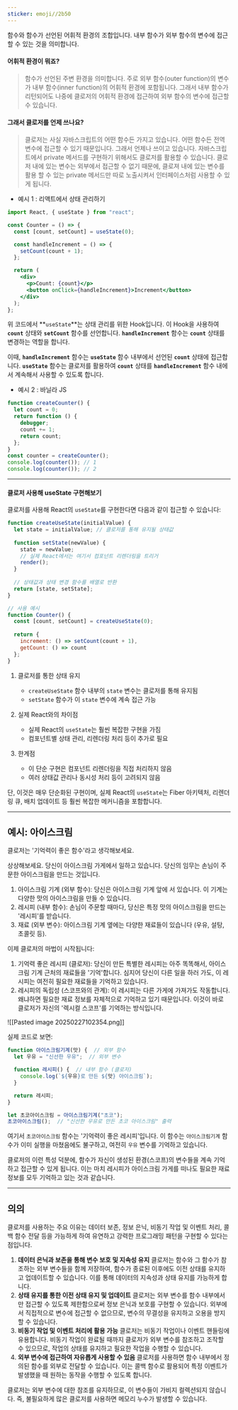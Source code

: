 ```yaml
---
sticker: emoji//2b50
---
```

함수와 함수가 선언된 어휘적 환경의 조합입니다. 내부 함수가 외부 함수의 변수에 접근할 수 있는 것을 의미합니다.

#### 어휘적 환경이 뭐죠?

> 함수가 선언된 주변 환경을 의미합니다. 주로 외부 함수(outer function)의 변수가 내부 함수(inner function)의 어휘적 환경에 포함됩니다. 그래서 내부 함수가 리턴되어도 나중에 클로저의 어휘적 환경에 접근하여 외부 함수의 변수에 접근할 수 있습니다.

#### 그래서 클로저를 언제 쓰나요?

> 클로저는 사실 자바스크립트의 어떤 함수든 가지고 있습니다. 어떤 함수든 전역 변수에 접근할 수 있기 때문입니다. 그래서 언제나 쓰이고 있습니다. 자바스크립트에서 private 메서드를 구현하기 위해서도 클로저를 활용할 수 있습니다. 클로저 내에 있는 변수는 외부에서 접근할 수 없기 때문에, 클로져 내에 있는 변수를 활용 할 수 있는 private 메서드만 따로 노출시켜서 인터페이스처럼 사용할 수 있게 됩니다.

- 예시 1 : 리액트에서 상태 관리하기

```jsx
import React, { useState } from "react";

const Counter = () => {
  const [count, setCount] = useState(0);

  const handleIncrement = () => {
    setCount(count + 1);
  };

  return (
    <div>
      <p>Count: {count}</p>
      <button onClick={handleIncrement}>Increment</button>
    </div>
  );
};
```

위 코드에서 **`useState`**는 상태 관리를 위한 Hook입니다. 이 Hook을 사용하여 **`count`** 상태와 **`setCount`** 함수를 선언합니다. **`handleIncrement`** 함수는 **`count`** 상태를 변경하는 역할을 합니다.

이때, **`handleIncrement`** 함수는 **`useState`** 함수 내부에서 선언된 **`count`** 상태에 접근합니다. **`useState`** 함수는 클로저를 활용하여 **`count`** 상태를 **`handleIncrement`** 함수 내에서 계속해서 사용할 수 있도록 합니다.

- 예시 2 : 바닐라 JS

```jsx
function createCounter() {
  let count = 0;
  return function () {
    debugger;
    count += 1;
    return count;
  };
}
const counter = createCounter();
console.log(counter()); // 1
console.log(counter()); // 2
```

---

#### 클로저 사용해 useState 구현해보기

클로저를 사용해 React의 `useState`를 구현한다면 다음과 같이 접근할 수 있습니다:

```javascript
function createUseState(initialValue) {
  let state = initialValue; // 클로저를 통해 유지될 상태값
  
  function setState(newValue) {
    state = newValue;
    // 실제 React에서는 여기서 컴포넌트 리렌더링을 트리거
    render();
  }
  
  // 상태값과 상태 변경 함수를 배열로 반환
  return [state, setState];
}

// 사용 예시
function Counter() {
  const [count, setCount] = createUseState(0);
  
  return {
    increment: () => setCount(count + 1),
    getCount: () => count
  };
}
```

1. 클로저를 통한 상태 유지
   - `createUseState` 함수 내부의 `state` 변수는 클로저를 통해 유지됨
   - `setState` 함수가 이 `state` 변수에 계속 접근 가능

2. 실제 React와의 차이점
   - 실제 React의 `useState`는 훨씬 복잡한 구현을 가짐
   - 컴포넌트별 상태 관리, 리렌더링 처리 등이 추가로 필요

3. 한계점
   - 이 단순 구현은 컴포넌트 리렌더링을 직접 처리하지 않음
   - 여러 상태값 관리나 동시성 처리 등이 고려되지 않음

단, 이것은 매우 단순화된 구현이며, 실제 React의 `useState`는 Fiber 아키텍처, 리렌더링 큐, 배치 업데이트 등 훨씬 복잡한 메커니즘을 포함합니다.

---

## 예시: 아이스크림
클로저는 '기억력이 좋은 함수'라고 생각해보세요.

상상해보세요. 당신이 아이스크림 가게에서 일하고 있습니다. 당신의 임무는 손님이 주문한 아이스크림을 만드는 것입니다.

1. 아이스크림 기계 (외부 함수): 당신은 아이스크림 기계 앞에 서 있습니다. 이 기계는 다양한 맛의 아이스크림을 만들 수 있습니다.
2. 레시피 (내부 함수): 손님이 주문할 때마다, 당신은 특정 맛의 아이스크림을 만드는 '레시피'를 받습니다.
3. 재료 (외부 변수): 아이스크림 기계 옆에는 다양한 재료들이 있습니다 (우유, 설탕, 초콜릿 등).

이제 클로저의 마법이 시작됩니다:

1. 기억력 좋은 레시피 (클로저): 당신이 만든 특별한 레시피는 아주 똑똑해서, 아이스크림 기계 근처의 재료들을 '기억'합니다. 심지어 당신이 다른 일을 하러 가도, 이 레시피는 여전히 필요한 재료들을 기억하고 있습니다.
2. 레시피의 독립성 (스코프와의 관계): 이 레시피는 다른 가게에 가져가도 작동합니다. 왜냐하면 필요한 재료 정보를 자체적으로 기억하고 있기 때문입니다. 이것이 바로 클로저가 자신의 '렉시컬 스코프'를 기억하는 방식입니다.

![[Pasted image 20250227102354.png]]

실제 코드로 보면:

```jsx
function 아이스크림기계(맛) {  // 외부 함수
  let 우유 = "신선한 우유";  // 외부 변수

  function 레시피() {  // 내부 함수 (클로저)
    console.log(`${우유}로 만든 ${맛} 아이스크림`);
  }

  return 레시피;
}

let 초코아이스크림 = 아이스크림기계("초코");
초코아이스크림();  // "신선한 우유로 만든 초코 아이스크림" 출력

```

여기서 `초코아이스크림` 함수는 '기억력이 좋은 레시피'입니다. 이 함수는 `아이스크림기계` 함수가 이미 실행을 마쳤음에도 불구하고, 여전히 `우유` 변수를 기억하고 있습니다.

클로저의 이런 특성 덕분에, 함수가 자신이 생성된 환경(스코프)의 변수들을 계속 기억하고 접근할 수 있게 됩니다. 이는 마치 레시피가 아이스크림 가게를 떠나도 필요한 재료 정보를 모두 기억하고 있는 것과 같습니다.

---

## 의의

클로저를 사용하는 주요 이유는 데이터 보존, 정보 은닉, 비동기 작업 및 이벤트 처리, 콜백 함수 전달 등을 가능하게 하여 유연하고 강력한 프로그래밍 패턴을 구현할 수 있다는 점입니다.

1. **데이터 은닉과 보존을 통해 변수 보호 및 지속성 유지** 
   클로저는 함수와 그 함수가 참조하는 외부 변수들을 함께 저장하여, 함수가 종료된 이후에도 이전 상태를 유지하고 업데이트할 수 있습니다. 이를 통해 데이터의 지속성과 상태 유지를 가능하게 합니다.
2. **상태 유지를 통한 이전 상태 유지 및 업데이트** 
   클로저는 외부 변수를 함수 내부에서만 접근할 수 있도록 제한함으로써 정보 은닉과 보호를 구현할 수 있습니다. 외부에서 직접적으로 변수에 접근할 수 없으므로, 변수의 무결성을 유지하고 오용을 방지할 수 있습니다.
3. **비동기 작업 및 이벤트 처리에 활용 가능** 
   클로저는 비동기 작업이나 이벤트 핸들링에 유용합니다. 비동기 작업이 완료될 때까지 클로저가 외부 변수를 참조하고 조작할 수 있으므로, 작업의 상태를 유지하고 필요한 작업을 수행할 수 있습니다.
4. **외부 변수에 접근하여 자유롭게 사용할 수 있음** 
   클로저를 사용하면 함수 내부에서 정의된 함수를 외부로 전달할 수 있습니다. 이는 콜백 함수로 활용되어 특정 이벤트가 발생했을 때 원하는 동작을 수행할 수 있도록 합니다.

클로저는 외부 변수에 대한 참조를 유지하므로, 이 변수들이 가비지 컬렉션되지 않습니다. 즉, 불필요하게 많은 클로저를 사용하면 메모리 누수가 발생할 수 있습니다.